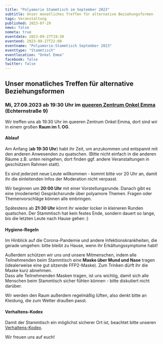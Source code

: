 ```yaml
---
title: "Polyamorie Stammtisch im September 2023"
subtitle: Unser monatliches Treffen für alternative Beziehungsformen
tags: Veranstaltung
published: 2023-07-29
news: false
nometa: true
eventdate: 2023-09-27T19:30
eventend: 2023-09-27T22:00
eventname: "Polyamorie-Stammtisch September 2023"
eventtype: "Stammtisch"
eventlocation: "Onkel Emma"
facebook: false
twitter: false
---
```


## Unser monatliches Treffen für alternative Beziehungsformen

### Mi, 27.09.2023 ab 19:30 Uhr im [queeren Zentrum Onkel Emma](https://onkel-emma.org/) (Echternstraße 9)

Wir treffen uns ab 19:30 Uhr im queeren Zentrum Onkel Emma, dort sind wir in einem großen **Raum im 1. OG**.

#### Ablauf

Am Anfang (**ab 19:30 Uhr**) habt ihr Zeit, um anzukommen und entspannt mit den anderen Anwesenden zu quatschen. (Bitte nicht einfach in die anderen Räume z.B. unten reingehen, dort finden ggf. andere Veranstaltungen in geschützem Rahmen statt).

Es sind jederzeit neue Leute willkommen - kommt bitte vor 20 Uhr an, damit ihr die einleitenden Infos der Moderation nicht verpasst.

Wir beginnen um **20:00 Uhr** mit einer Vorstellungsrunde. Danach gibt es eine (moderierte) Gesprächsrunde über polyamore Themen. Fragen oder Themenvorschläge können alle einbringen. 

Spätestens ab **21:30 Uhr** könnt ihr wieder locker in kleineren Runden quatschen. Der Stammtisch hat kein festes Ende, sondern dauert so lange, bis die letzten Leute nach Hause gehen :)

#### Hygiene-Regeln

Im Hinblick auf die Corona-Pandemie und andere Infektionskrankheiten, die gerade umgehen: bitte bleibt zu Hause, wenn ihr Erkältungssymptome habt! 

Außerdem schützen wir uns und unsere Mitmenschen, indem alle Teilnehmenden beim Stammtisch eine **Maske über Mund und Nase** tragen (idealerweise eine gut sitzende FFP2-Maske). Zum Trinken dürft ihr die Maske kurz abnehmen.  
Dass alle Teilnehmenden Masken tragen, ist uns wichtig, damit sich alle Menschen beim Stammtisch sicher fühlen können - bitte diskutiert nicht darüber.

Wir werden den Raum außerdem regelmäßig lüften, also denkt bitte an Kleidung, die zum Wetter draußen passt.

#### Verhaltens-Kodex

Damit der Stammtisch ein möglichst sicherer Ort ist, beachtet bitte unseren [Verhaltens-Kodex](/kodex/).

Wir freuen uns auf euch!
